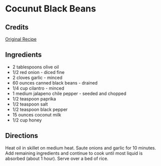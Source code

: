 # Cocunut Black Beans 

## Credits

[Original Recipe](http://www.cafecreosote.com/Recipes/recipe.php3?rid=142 "http://www.cafecreosote.com/Recipes/recipe.php3?rid=142")

## Ingredients

- 2 tablespoons olive oil
- 1/2 red onion - diced fine
- 2 cloves garlic - minced
- 60 ounces canned black beans - drained
- 1/4 cup cilantro - minced
- 1 medium jalapeno chile pepper - seeded and chopped
- 1/2 teaspoon paprika
- 1/2 teaspoon salt
- 1/2 teaspoon black pepper
- 15 ounces coconut milk
- 1/2 cup honey

## Directions

Heat oil in skillet on medium heat. Saute onions and garlic for 10 minutes. Add remaining ingredients and continue to cook until most liquid is absorbed (about 1 hour). Serve over a bed of rice.


